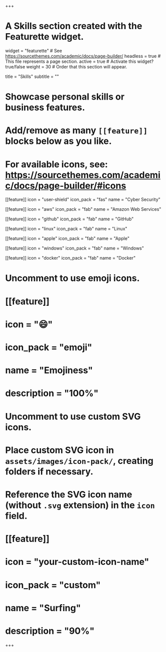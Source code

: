 +++
# A Skills section created with the Featurette widget.
widget = "featurette"  # See https://sourcethemes.com/academic/docs/page-builder/
headless = true  # This file represents a page section.
active = true  # Activate this widget? true/false
weight = 30  # Order that this section will appear.

title = "Skills"
subtitle = ""

# Showcase personal skills or business features.
# 
# Add/remove as many `[[feature]]` blocks below as you like.
# 
# For available icons, see: https://sourcethemes.com/academic/docs/page-builder/#icons

[[feature]]
  icon = "user-shield"
  icon_pack = "fas"
  name = "Cyber Security"

[[feature]]
  icon = "aws"
  icon_pack = "fab"
  name = "Amazon Web Services"

[[feature]]
  icon = "github"
  icon_pack = "fab"
  name = "GitHub"

[[feature]]
  icon = "linux"
  icon_pack = "fab"
  name = "Linux"

[[feature]]
  icon = "apple"
  icon_pack = "fab"
  name = "Apple"
  
[[feature]]
  icon = "windows"
  icon_pack = "fab"
  name = "Windows"

[[feature]]
  icon = "docker"
  icon_pack = "fab"
  name = "Docker"


# Uncomment to use emoji icons.
# [[feature]]
#  icon = ":smile:"
#  icon_pack = "emoji"
#  name = "Emojiness"
#  description = "100%"  

# Uncomment to use custom SVG icons.
# Place custom SVG icon in `assets/images/icon-pack/`, creating folders if necessary.
# Reference the SVG icon name (without `.svg` extension) in the `icon` field.
# [[feature]]
#  icon = "your-custom-icon-name"
#  icon_pack = "custom"
#  name = "Surfing"
#  description = "90%"

+++

